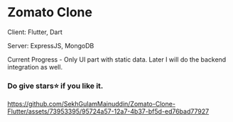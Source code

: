 # Zomato Clone
  Client: Flutter, Dart
  
  Server: ExpressJS, MongoDB

  Current Progress - Only UI part with static data.
  Later I will do the backend integration as well.
  ### Do give stars⭐ if you like it.

https://github.com/SekhGulamMainuddin/Zomato-Clone-Flutter/assets/73953395/95724a57-12a7-4b37-bf5d-ed76bad77927



